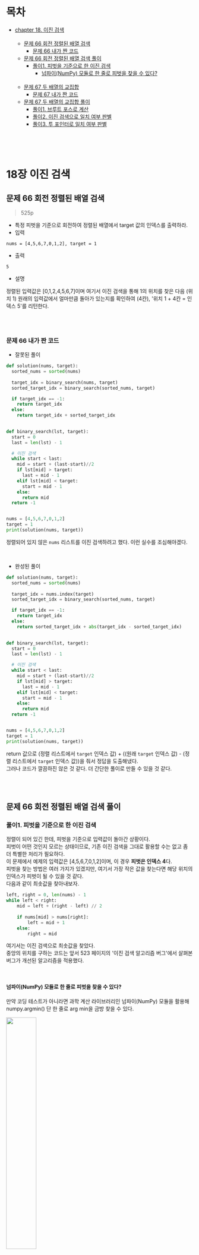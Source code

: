 # 목차
* [chapter 18. 이진 검색](#18장-이진-검색)<br><br>
	+ [문제 66 회전 정렬된 배열 검색](#문제-66-회전-정렬된-배열-검색)
		- [문제 66 내가 짠 코드](#문제-66-내가-짠-코드)
	+ [문제 66 회전 정렬된 배열 검색 풀이](#문제-66-회전-정렬된-배열-검색-풀이)
		- [풀이1. 피벗을 기준으로 한 이진 검색](#풀이1-피벗을-기준으로-한-이진-검색)
			- [넘파이(NumPy) 모듈로 한 줄로 피벗을 찾을 수 있다?](#넘파이numpy-모듈로-한-줄로-피벗을-찾을-수-있다)<br><br>
	+ [문제 67 두 배열의 교집합](#문제-67-두-배열의-교집합)
		- [문제 67 내가 짠 코드](#문제-67-내가-짠-코드)
	+ [문제 67 두 배열의 교집합 풀이](#문제-67-두-배열의-교집합-풀이)
		- [풀이1. 브루트 포스로 계산](#풀이1-브루트-포스로-계산)
		- [풀이2. 이진 검색으로 일치 여부 판별](#풀이2-이진-검색으로-일치-여부-판별)
		- [풀이3. 투 포인터로 일치 여부 판별](#풀이3-투-포인터로-일치-여부-판별)

<br><br><br>

# 18장 이진 검색
## 문제 66 회전 정렬된 배열 검색
> 525p

* 특정 피벗을 기준으로 회전하여 정렬된 배열에서 target 값의 인덱스를 출력하라.
* 입력
```
nums = [4,5,6,7,0,1,2], target = 1
```
* 출력
```
5
```
* 설명

정렬된 입력값은 [0,1,2,4,5,6,7]이며 여기서 이진 검색을 통해 1의 위치를 찾은 다음 (위치 1) 원래의 입력값에서 얼마만큼 돌아가 있는지를 확인하여 (4칸), '위치 1 + 4칸 = 인덱스 5'를 리턴한다.

<br><br>

### 문제 66 내가 짠 코드
* 잘못된 풀이
```python
def solution(nums, target):
  sorted_nums = sorted(nums)
  
  target_idx = binary_search(nums, target)
  sorted_target_idx = binary_search(sorted_nums, target)

  if target_idx == -1:
    return target_idx
  else:
    return target_idx + sorted_target_idx

  
def binary_search(lst, target):
  start = 0
  last = len(lst) - 1

  # 이진 검색
  while start < last:
    mid = start + (last-start)//2
    if lst[mid] > target:
      last = mid - 1
    elif lst[mid] < target:
      start = mid - 1
    else:
      return mid
  return -1


nums = [4,5,6,7,0,1,2]
target = 1
print(solution(nums, target))
```
정렬되어 있지 않은 `nums` 리스트를 이진 검색하려고 했다. 이런 실수를 조심해야겠다.

<br>

* 완성된 풀이
```python
def solution(nums, target):
  sorted_nums = sorted(nums)
  
  target_idx = nums.index(target)
  sorted_target_idx = binary_search(sorted_nums, target)

  if target_idx == -1:
    return target_idx
  else:
    return sorted_target_idx + abs(target_idx - sorted_target_idx)

  
def binary_search(lst, target):
  start = 0
  last = len(lst) - 1

  # 이진 검색
  while start < last:
    mid = start + (last-start)//2
    if lst[mid] > target:
      last = mid - 1
    elif lst[mid] < target:
      start = mid - 1
    else:
      return mid
  return -1


nums = [4,5,6,7,0,1,2]
target = 1
print(solution(nums, target))
```
return 값으로 (정렬 리스트에서 `target` 인덱스 값) + ((원래 `target` 인덱스 값) - (정렬 리스트에서 `target` 인덱스 값))을 줘서 정답을 도출해냈다.<br>
그러나 코드가 깔끔하진 않은 것 같다. 더 간단한 풀이로 만들 수 있을 것 같다.

<br><br>

## 문제 66 회전 정렬된 배열 검색 풀이
### 풀이1. 피벗을 기준으로 한 이진 검색
정렬이 되어 있긴 한데, 피벗을 기준으로 입력값이 돌아간 상황이다.<br>
피벗이 어떤 것인지 모르는 상태이므로, 기존 이진 검색을 그대로 활용할 수는 없고 좀 더 특별한 처리가 필요하다.<br>
이 문제에서 예제의 입력값은 [4,5,6,7,0,1,2]이며, 이 경우 **피벗은 인덱스 4**다.<br>
피벗을 찾는 방법은 여러 가지가 있겠지만, 여기서 가장 작은 값을 찾는다면 해당 위치의 인덱스가 피벗이 될 수 있을 것 같다. <br>
다음과 같이 최솟값을 찾아내보자.
```python
left, right = 0, len(nums) - 1
while left < right:
    mid = left + (right - left) // 2
    
    if nums[mid] > nums[right]:
        left = mid + 1
    else:
        right = mid
```
여기서는 이진 검색으로 최솟값을 찾았다.<br>
중앙의 위치를 구하는 코드는 앞서 523 페이지의 '이진 검색 알고리즘 버그'에서 살펴본 버그가 개선된 알고리즘을 적용했다.

<br>

#### 넘파이(NumPy) 모듈로 한 줄로 피벗을 찾을 수 있다?
만약 코딩 테스트가 아니라면 과학 계산 라이브러리인 넘파이(NumPy) 모듈을 활용해 numpy.argmin() 단 한 줄로 arg min을 금방 찾을 수 있다.

<img src="https://user-images.githubusercontent.com/55045377/128960118-1c1df47c-be82-461b-ba29-7dc42eaa9ff6.png" width=40% height=40%>

그러나 여기서는 코딩 테스트인 상황이므로 외부 모듈을 사용할 수 없다. 따라서 다음과 같은 코드로 넘파이의 argmin()을 흉내낼 수 있다.
```python
pivot = nums.index(min(nums))
```

<br><br>

이번에는 재귀가 아닌 반복으로 풀이해보자.<br>
65번 문제의 반복 풀이인 풀이2를 가져와서, 마찬가지로 4행에 중앙의 위치 계산 버그가 개선된 알고리즘을 적용해 다음과 같이 코드를 정리한다.
```python
pivot = left
left, right = 0, len(nums) - 1
while left <= right:
    mid = left + (right - left) // 2  # 자료형을 초과하지 않는 중앙 위치 계산
    mid_pivot = ...
    
    if nums[mid_pivot] < target:
        left = mid + 1
    elif nums[mid_pivot] > target:
        right = mid - 1
    else:
        return mid
    ...
```
여기서는 앞서 최솟값 left를 찾아내 pivot으로 구성하고, 이를 기준으로 피벗의 위치만큼 살짝 틀어준 mid_pivot을 구성한 다음, 다시 이진 검색을 통해 target 값을 찾았다.<br>
**그렇다면 mid_pivot을 실제로는 어떤 식으로 구현하면 될까?** <br>
다음 코드를 한번 살펴보자.
```python
mid_pivot = (mid + pivot) % len(nums)
```
mid_pivot은 중앙의 위치 mid에 피벗 pivot만큼 이동하고, 배열의 길이를 초과할 경우 모듈로 연산으로 회전될 수 있도록 처리했다.<br>
이제 타겟과 값을 비교하는 부분은 mid가 아닌 mid_pivot을 기준으로 하되, left와 right는 mid를 기준으로 이동한다.

예제의 입력값을 기준으로 나타낸 그림 18-4를 살펴보자.

<img src="https://user-images.githubusercontent.com/55045377/128969111-d0072330-2baf-4145-8163-75ef4c0660dc.png" width=50% height=50%>

이 그림에서 값에 대한 비교는 mid_pivot의 위치를 기준으로 하지만, mid의 이동은 기존 이진 검색과 동일하게 left, right를 기준으로 한다.<br>
즉 다른 포인터를 가리키는 셈이며, 실제로 값에 대한 비교는 pivot의 위치인, 4칸 우측으로 떨어진 mid_pivot을 기준으로 한다.<br>
당연히 최종 결과도 mid_pivot의 값을 리턴받아 결과로 삼는다.

이제 전체 코드는 다음과 같다.
```python
from typing import List


class Solution:
    def search(self, nums: List[int], target: int) -> int:
        # 예외 처리
        if not nums:
            return -1

        # 최소값 찾아 피벗 설정
        left, right = 0, len(nums) - 1
        while left < right:
            mid = left + (right - left) // 2

            if nums[mid] > nums[right]:
                left = mid + 1
            else:
                right = mid

        pivot = left
        
        # 피벗 기준 이진 검색
        left, right = 0, len(nums) - 1
        while left <= right:
            mid = left + (right - left) // 2
            mid_pivot = (mid + pivot) % len(nums)

            if nums[mid_pivot] < target:
                left = mid + 1
            elif nums[mid_pivot] > target:
                right = mid - 1
            else:
                return mid_pivot
        return -1
```

<br><br>

## 문제 67 두 배열의 교집합
> 529p

* 두 배열의 교집합을 구하라.
* 입력
```
nums1 = [1,2,2,1], nums2 = [2,2]
```
* 출력
```
[2]
```

<br>

* 입력
```
nums1 = [4,9,5], nums2 = [9,4,9,8,4]
```
* 출력
```
[9,4]
```

<br><br>

### 문제 67 내가 짠 코드
```python
def solution(nums1, nums2):
  nums1 = sorted(set(nums1))
  nums2 = sorted(set(nums2))
  answer = []

  for i in nums1:
    start, last = 0, len(nums2) - 1
    while start <= last:
      mid = start + (last-start) // 2
      if nums2[mid] > i:
        last = mid - 1
      elif nums2[mid] < i:
        start = mid + 1
      else:
        answer.append(nums2[mid])
        break

  return answer


nums1 = [1,2,2,1]
nums2 = [2,2] 
print(solution(nums1, nums2))
```

<br><br>

## 문제 67 두 배열의 교집합 풀이
### 풀이1. 브루트 포스로 계산
이 문제는 이진 검색과 투 포인터 등 다양한 풀이법을 시도할 수 있다. <br>
먼저 가장 간단하고 직관적인 **브루트 포스(Brute-Force)** 부터 풀이해보자.
```python
from typing import List, Set


class Solution:
    def intersection(self, nums1: List[int], nums2: List[int]) -> List[int]:
        result: Set = set()
        for n1 in nums1:
            for n2 in nums2:
                if n1 == n2:
                    result.add(n1)

        return result
```
**O(n^2)** 으로 반복하면서 일치하는 경우 무조건 추가한다.<br>
데이터 타입은 집합(set)이기 때문에 속도는 느리긴 해도 중복된 값은 알아서 잘 처리해줄 것이다.

<br><br>

### 풀이2. 이진 검색으로 일치 여부 판별
한쪽은 순서대로 탐색하고 다른 쪽은 정렬해서 이진 검색으로 값을 찾으면, 검색 효율을 획기적으로 높일 수 있다.<br>
이 경우 시간 복잡도는 **O(n log n)** 이 될 것이다.
```python
...
nums2.sort()
for n1 in nums1:
		i2 = bisect.bisect_left(nums2, n1)
		if n1 == nums2[i2]:
				result.add(n1)
```
nums2는 정렬한 상태에서, nums1을 O(n) 순차 반복하면서 nums2를 O(log n) 이진 검색한다. <br>
최초 정렬에 소요되는 O(n log n)을 감안해도 전체 O(n log n)에 가능하므로 앞서 O(n^2) 에 비해 훨씬 좋은 성능을 보인다.<br>
예외 처리를 포함한 전체 코드는 다음과 같다.
```python
import bisect
from typing import List, Set


class Solution:
    def intersection(self, nums1: List[int], nums2: List[int]) -> List[int]:
        result: Set = set()
        nums2.sort()
        for n1 in nums1:
            # 이진 검색으로 일치 여부 판별
            i2 = bisect.bisect_left(nums2, n1)
            if len(nums2) > 0 and len(nums2) > i2 and n1 == nums2[i2]:
                result.add(n1)

        return result
```

<br><br>

### 풀이3. 투 포인터로 일치 여부 판별
이 문제는 양쪽 다 정렬하여 투 포인터로 풀이할 수도 있다.<br>
마치 병합 정렬 시 마지막에 최종 결과를 비교하는 과정과 유사하다.<br>
다만 일치하는 값을 판별한다는 차이만 있을 뿐이다. <br>
이 경우 각각 정렬에 2 * O(n log n), 비교에 O(2n)이 소요되므로, 마찬가지로 전체 O(n log n)에 풀이가 가능하다. 

전체 코드는 다음과 같다.
```python
from typing import List, Set


class Solution:
    def intersection(self, nums1: List[int], nums2: List[int]) -> List[int]:
        result: Set = set()
        # 양쪽 모두 정렬
        nums1.sort()
        nums2.sort()
        i = j = 0
        # 투 포인터 우측으로 이동하며 일치 여부 판별
        while i < len(nums1) and j < len(nums2):
            if nums1[i] > nums2[j]:
                j += 1
            elif nums1[i] < nums2[j]:
                i += 1
            else:
                result.add(nums1[i])
                i += 1
                j += 1

        return result
```
값이 작은 쪽 배열의 포인터가 한 칸씩 앞으로 이동하는 형태로 해서, 어느 한쪽의 포인터가 끝까지 도달하면 종료한다.<br>
이 경우 정렬을 제외하면, 비교에 따른 시간 복잡도는 싱수항을 제외해서 **O(n)** 에 불과하다.

<br><br><br>





















